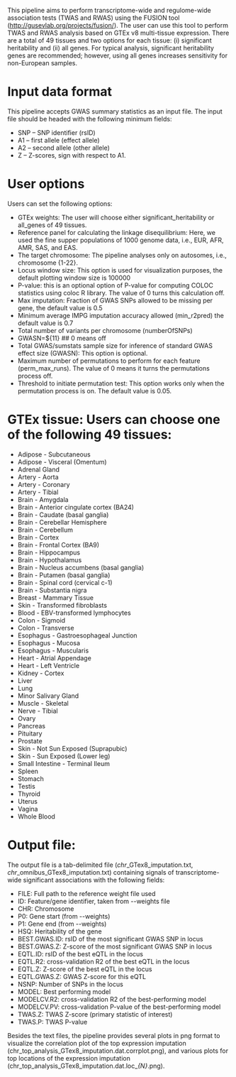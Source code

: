 This pipeline aims to perform transcriptome-wide and regulome-wide association tests (TWAS and RWAS) using the FUSION  tool (http://gusevlab.org/projects/fusion/). The user can use this tool to perform TWAS and RWAS analysis based on  GTEx v8 multi-tissue expression. There are a total of 49 tissues and two options for each tissue: (i) significant heritability and (ii)  all genes. For typical analysis, significant heritability genes are recommended; however, using all genes increases sensitivity for non-European samples.
# Input data format
This pipeline accepts  GWAS summary statistics as an input file. The input file should be headed with the following minimum fields:  
- SNP – SNP identifier (rsID)
- A1 – first allele (effect allele)
- A2 – second allele (other allele)
- Z – Z-scores, sign with respect to A1.

# User options
Users can set the following options:
- GTEx weights: The user will choose either  significant_heritability  or  all_genes of 49 tissues. 
- Reference panel for calculating the linkage disequilibrium: Here, we used the fine supper populations of 1000 genome data, i.e.,  EUR, AFR, AMR, SAS, and  EAS. 
- The target chromosome: The pipeline analyses only on autosomes, i.e., chromosome {1-22}.
- Locus window size: This option is used for visualization purposes,  the default plotting window size is  100000
- P-value: this is an optional option of P-value for computing  COLOC statistics using coloc R library. The value of 0 turns this calculation off. 
- Max imputation: Fraction of GWAS SNPs allowed to be missing per gene, the default value is  0.5
- Minimum average IMPG imputation accuracy allowed (min_r2pred) the default value is	 0.7
- Total number of variants per chromosome (numberOfSNPs)
- GWASN=${11}  ## 0 means off
- Total GWAS/sumstats sample size for inference of standard GWAS effect size (GWASN): This option is optional. 
- Maximum number of permutations to perform for each feature (perm_max_runs). The value of  0 means it turns the permutations process off.	
- Threshold to initiate permutation test: This option works only when the permutation process is on. The default value is 0.05.
# GTEx tissue: Users can choose one of the following 49 tissues:
- Adipose - Subcutaneous
- Adipose - Visceral (Omentum)
- Adrenal Gland
- Artery - Aorta
- Artery - Coronary
- Artery - Tibial
- Brain - Amygdala
- Brain - Anterior cingulate cortex (BA24)
- Brain - Caudate (basal ganglia)
- Brain - Cerebellar Hemisphere
- Brain - Cerebellum
- Brain - Cortex
- Brain - Frontal Cortex (BA9)
- Brain - Hippocampus
- Brain - Hypothalamus
- Brain - Nucleus accumbens (basal ganglia)
- Brain - Putamen (basal ganglia)
- Brain - Spinal cord (cervical c-1)
- Brain - Substantia nigra
- Breast - Mammary Tissue
- Skin - Transformed fibroblasts
- Blood - EBV-transformed lymphocytes
- Colon - Sigmoid
- Colon - Transverse
- Esophagus - Gastroesophageal Junction
- Esophagus - Mucosa
- Esophagus - Muscularis
- Heart - Atrial Appendage
- Heart - Left Ventricle
- Kidney - Cortex
- Liver
- Lung
- Minor Salivary Gland
- Muscle - Skeletal
- Nerve - Tibial
- Ovary
- Pancreas
- Pituitary
- Prostate
- Skin - Not Sun Exposed (Suprapubic)
- Skin - Sun Exposed (Lower leg)
- Small Intestine - Terminal Ileum
- Spleen
- Stomach
- Testis
- Thyroid
- Uterus
- Vagina
- Whole Blood


# Output file:
The output file is a tab-delimited file (*chr*_GTex8_imputation.txt, *chr*_omnibus_GTex8_imputation.txt) containing  signals of transcriptome-wide significant associations  with the following fields:
- FILE: Full path to the reference weight file used
- ID: Feature/gene identifier, taken from --weights file
- CHR: Chromosome
- P0: Gene start (from --weights)
- P1: Gene end (from --weights)
- HSQ: Heritability of the gene
- BEST.GWAS.ID: rsID of the most significant GWAS SNP in locus
- BEST.GWAS.Z: Z-score of the most significant GWAS SNP in locus
- EQTL.ID: rsID of the best eQTL in the locus
- EQTL.R2: cross-validation R2 of the best eQTL in the locus
- EQTL.Z: Z-score of the best eQTL in the locus
- EQTL.GWAS.Z: GWAS Z-score for this eQTL
- NSNP: Number of SNPs in the locus
- MODEL: Best performing model 
- MODELCV.R2: cross-validation R2 of the best-performing model
- MODELCV.PV: cross-validation P-value of the best-performing model
- TWAS.Z: TWAS Z-score (primary statistic of interest)
- TWAS.P: TWAS P-value

Besides the text files, the pipeline provides several plots in png format to visualize the correlation plot of the top expression imputation (chr_top_analysis_GTex8_imputation.dat.corrplot.png), and various plots for top locations of the expression imputation (chr_top_analysis_GTex8_imputation.dat.loc_*{N}*.png). 








